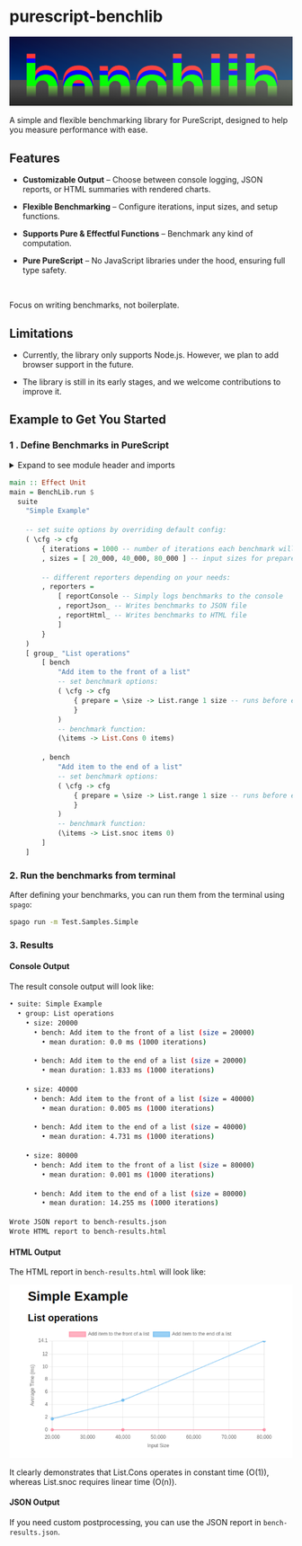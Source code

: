 # purescript-benchlib

![logo](docs/logo.png)

A simple and flexible benchmarking library for PureScript, designed to help you measure performance with ease. 

## Features

- __Customizable Output__ – Choose between console logging, JSON reports, or HTML summaries with rendered charts.

- __Flexible Benchmarking__ – Configure iterations, input sizes, and setup functions.

- __Supports Pure & Effectful Functions__ – Benchmark any kind of computation.

- __Pure PureScript__ – No JavaScript libraries under the hood, ensuring full type safety.

<br>

Focus on writing benchmarks, not boilerplate. 

## Limitations

- Currently, the library only supports Node.js. However, we plan to add browser support in the future.

- The library is still in its early stages, and we welcome contributions to improve it.


## Example to Get You Started

### 1 . Define Benchmarks in PureScript
<details>
  <summary>Expand to see module header and imports</summary>

```purescript
module Test.Samples.Simple where

import Prelude

import BenchLib (bench, group_, suite, reportConsole)
import BenchLib as BenchLib
import BenchLib.Reporters.Html (reportHtml_)
import BenchLib.Reporters.Json (reportJson_)
import Data.List as List
import Effect (Effect)
```

</details>


```purescript
main :: Effect Unit
main = BenchLib.run $
  suite
    "Simple Example"

    -- set suite options by overriding default config:
    ( \cfg -> cfg
        { iterations = 1000 -- number of iterations each benchmark will run
        , sizes = [ 20_000, 40_000, 80_000 ] -- input sizes for prepare functions

        -- different reporters depending on your needs:
        , reporters =
            [ reportConsole -- Simply logs benchmarks to the console
            , reportJson_ -- Writes benchmarks to JSON file
            , reportHtml_ -- Writes benchmarks to HTML file
            ]
        }
    )
    [ group_ "List operations"
        [ bench
            "Add item to the front of a list"
            -- set benchmark options:
            ( \cfg -> cfg
                { prepare = \size -> List.range 1 size -- runs before each benchmark
                }
            )
            -- benchmark function:
            (\items -> List.Cons 0 items)

        , bench
            "Add item to the end of a list"
            -- set benchmark options:
            ( \cfg -> cfg
                { prepare = \size -> List.range 1 size -- runs before each benchmark
                }
            )
            -- benchmark function:
            (\items -> List.snoc items 0)
        ]
    ]
```

### 2. Run the benchmarks from terminal

After defining your benchmarks, you can run them from the terminal using `spago`:

```bash
spago run -m Test.Samples.Simple
```

### 3. Results

#### Console Output

The result console output will look like:

```bash
• suite: Simple Example
  • group: List operations
    • size: 20000
      • bench: Add item to the front of a list (size = 20000)
        • mean duration: 0.0 ms (1000 iterations)

      • bench: Add item to the end of a list (size = 20000)
        • mean duration: 1.833 ms (1000 iterations)

    • size: 40000
      • bench: Add item to the front of a list (size = 40000)
        • mean duration: 0.005 ms (1000 iterations)

      • bench: Add item to the end of a list (size = 40000)
        • mean duration: 4.731 ms (1000 iterations)

    • size: 80000
      • bench: Add item to the front of a list (size = 80000)
        • mean duration: 0.001 ms (1000 iterations)

      • bench: Add item to the end of a list (size = 80000)
        • mean duration: 14.255 ms (1000 iterations)

Wrote JSON report to bench-results.json
Wrote HTML report to bench-results.html
```

####  HTML Output

The HTML report in `bench-results.html` will look like:

![ChartJs output](docs/screenshot-simple-results.png)

It clearly demonstrates that List.Cons operates in constant time (O(1)), whereas List.snoc requires linear time (O(n)).

#### JSON Output

If you need custom postprocessing, you can use the JSON report in `bench-results.json`.